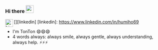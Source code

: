 ### Hi there <img src="https://user-images.githubusercontent.com/67463412/129594509-ebe7e349-b763-498c-9d0e-021d6cee5d40.gif" width="25" />
[<img align="left" alt="Linkedin" width="25" scr="./linkedin.svg" />][linkedin]
[linkedin]: https://www.linkedin.com/in/humiho69

- I'm TonTon 😄😄😄
- 4 words always: always smile, always gentle, always understanding, always help. ⚡⚡⚡
